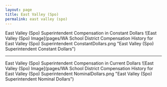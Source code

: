 ```yaml
---
layout: page
title: East Valley (Spo)
permalink: east valley (spo)
---
```



East Valley (Spo) Superintendent Compensation in Constant Dollars
![East Valley (Spo) Image](pages/WA School District Compensation History for East Valley (Spo) Superintendent ConstantDollars.png "East Valley (Spo) Superintendent Constant Dollars")
___

East Valley (Spo) Superintendent Compensation in Current Dollars
![East Valley (Spo) Image](pages/WA School District Compensation History for East Valley (Spo) Superintendent NominalDollars.png "East Valley (Spo) Superintendent Nominal Dollars")